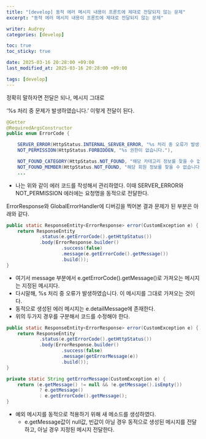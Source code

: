 ```yaml
---
title: "[develop] 동적 에러 메시지 내용이 프론트에 제대로 전달되지 않는 문제"
excerpt: "동적 에러 메시지 내용이 프론트에 제대로 전달되지 않는 문제"

writer: Audrey
categories: [develop]

toc: true
toc_sticky: true

date: 2025-03-16 20:28:00 +09:00
last_modified_at: 2025-03-16 20:28:00 +09:00

tags: [develop]
---
```


정확히 말하자면 전달은 되나, 메시지 그대로 

‘%s 처리 중 문제가 발생하였습니다.’ 이렇게 전달이 된다. 

```java
@Getter
@RequiredArgsConstructor
public enum ErrorCode {

    SERVER_ERROR(HttpStatus.INTERNAL_SERVER_ERROR, "%s 처리 중 오류가 발생하였습니다."),
    NOT_PERMISSION(HttpStatus.FORBIDDEN, "%s 권한이 없습니다."),

    NOT_FOUND_CATEGORY(HttpStatus.NOT_FOUND, "해당 카테고리 정보를 찾을 수 없습니다."),
    NOT_FOUND_MEMBER(HttpStatus.NOT_FOUND, "해당 회원 정보를 찾을 수 없습니다."),
    ...
```

- 나는 위와 같이 에러 코드를 작성해서 관리하였다. 이때 SERVER_ERROR와 NOT_PERMISSION 에러에는 요청명을 동적으로 전달한다.

ErrorResponse와 GlobalErrorHandler에 디버깅을 찍어본 결과 문제가 된 부분은 아래와 같다.

```java
public static ResponseEntity<ErrorResponse> error(CustomException e) {
    return ResponseEntity
            .status(e.getErrorCode().getHttpStatus())
            .body(ErrorResponse.builder()
                    .success(false)
                    .message(e.getErrorCode().getMessage())
                    .build());
}
```

- 여기서 message 부분에서 e.getErrorCode().getMessage()로 가져오는 메시지는 지정된 메시지다.
- 다시말해, %s 처리 중 오류가 발생하였습니다. 이 메시지를 그대로 가져오는 것이다.
- 동적으로 생성된 에러 메시지는 e.detailMessage에 존재한다.
- 위의 두가지 경우를 구분해서 코드를 수정해야 한다.

```java
public static ResponseEntity<ErrorResponse> error(CustomException e) {
    return ResponseEntity
            .status(e.getErrorCode().getHttpStatus())
            .body(ErrorResponse.builder()
                    .success(false)
                    .message(getErrorMessage(e))
                    .build());
}

private static String getErrorMessage(CustomException e) {
    return (e.getMessage() != null && !e.getMessage().isEmpty())
            ? e.getMessage()
            : e.getErrorCode().getMessage();
}
```

- 예외 메시지를 동적으로 적용하기 위해 새 메소드를 생성하였다.
    - e.getMessage값이 null값, 빈값이 아닐 경우 동적으로 생성된 메시지를 전달하고, 아닐 경우 지정된 메시지 전달한다.